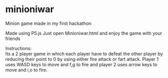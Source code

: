 # minioniwar
Minion game made in my first hackathon

Made using P5.js
Just open Minioniwar.html and enjoy the game with your friends

Instructions:  
Its a 2 player game in which each player have to defeat the other player by reducing their point to 0 by using either fire attack or fart attack.
Player 1 uses WASD keys to move and f,g to fire and player 2 uses arrow keys to move and i,o to fire.
